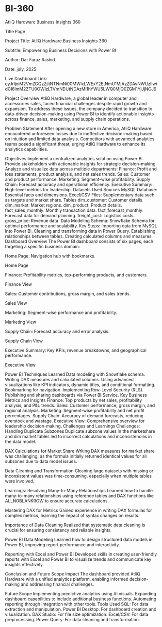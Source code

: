 # BI-360
AtliQ Hardware Business Insights 360

Title Page

Project Title: AtliQ Hardware Business Insights 360

Subtitle: Empowering Business Decisions with Power BI

Author: Dar Faraz Rashid.

Date: july, 2025

Live Dashboard Link: eyJrIjoiM2VmZGQzZjItNTNmNi00MWIxLWExY2EtNmU1MjAzZDAyNWUzIiwidCI6ImM2ZTU0OWIzLTVmNDUtNDAzMi1hYWU5LWQ0MjQ0ZGM1YjJjNCJ9





Project Overview
AtliQ Hardware, a global leader in computer and accessories sales, faced financial challenges despite rapid growth and expansion. To address these issues, the company decided to transition to data-driven decision-making using Power BI to identify actionable insights across finance, sales, marketing, and supply chain operations.

Problem Statement
After opening a new store in America, AtliQ Hardware encountered unforeseen losses due to ineffective decision-making based on intuition and limited data analysis. Competitors with advanced analytics teams posed a significant threat, urging AtliQ Hardware to enhance its analytics capabilities.

Objectives
Implement a centralized analytics solution using Power BI.
Provide stakeholders with actionable insights for strategic decision-making.
Analyze and visualize data across multiple departments:
Finance: Profit and loss statements, product analysis, and net sales trends.
Sales: Customer and product performance.
Marketing: Segment-wise profitability.
Supply Chain: Forecast accuracy and operational efficiency.
Executive Summary: High-level metrics for leadership.
Datasets Used
Sources
MySQL Database: Essential facts and dimensions.
Excel/CSV Files: Supplementary data such as targets and market share.
Tables
dim_customer: Customer details.
dim_market: Market regions.
dim_product: Product details.
fact_sales_monthly: Monthly transaction data.
fact_forecast_monthly: Forecast data for demand planning.
freight_cost: Logistics costs.
gross_price: Revenue data.
Data Modeling
Schema: Snowflake Schema for optimal performance and scalability.
Key Steps:
Importing data from MySQL into Power BI.
Cleaning and transforming data in Power Query.
Establishing relationships between tables.
Creating calculated columns and measures.
Dashboard Overview
The Power BI dashboard consists of six pages, each targeting a specific business domain:

Home Page: Navigation hub with bookmarks.

Home Page

Finance: Profitability metrics, top-performing products, and customers.

Finance View

Sales: Customer contributions, gross margin, and sales trends.

Sales View

Marketing: Segment-wise performance and profitability.

Marketing View

Supply Chain: Forecast accuracy and error analysis.

Supply Chain View

Executive Summary: Key KPIs, revenue breakdowns, and geographical performance.

Executive View

Power BI Techniques Learned
Data modeling with Snowflake schema.
Writing DAX measures and calculated columns.
Using advanced visualizations like KPI indicators, dynamic titles, and conditional formatting.
Bookmarking for navigation.
Implementing Row-Level Security (RLS).
Publishing and sharing dashboards via Power BI Service.
Key Business Metrics and Insights
Finance: Top products by net sales, profitability analysis, and P&L trends.
Sales: Customer performance, gross margin, and regional analysis.
Marketing: Segment-wise profitability and net profit percentages.
Supply Chain: Accuracy of demand forecasts, reducing overstock and wastage.
Executive View: Comprehensive overview for leadership decision-making.
Challenges and Learnings
Challenges:
Handling Duplicate Subzones
Duplicate subzone values in the marketshare and dim market tables led to incorrect calculations and inconsistencies in the data model.

DAX Calculations for Market Share
Writing DAX measures for market share was challenging, as the formula initially returned identical values for all subzones due to data model issues.

Data Cleaning and Transformation
Cleaning large datasets with missing or inconsistent values was time-consuming, especially when multiple tables were involved.

Learnings:
Resolving Many-to-Many Relationships
Learned how to handle many-to-many relationships using reference tables and DAX functions like ALLNOBLANKROW to ensure accurate calculations.

Mastering DAX for Metrics
Gained experience in writing DAX formulas for complex metrics, learning the impact of syntax changes on results.

Importance of Data Cleaning
Realized that systematic data cleaning is crucial for ensuring consistency and reliable insights.

Power BI Data Modeling
Learned how to design structured data models in Power BI, improving report performance and interactivity.

Reporting with Excel and Power BI
Developed skills in creating user-friendly reports with Excel and Power BI to visualize trends and communicate key insights effectively.

Conclusion and Future Scope
Impact
The dashboard provided AtliQ Hardware with a unified analytics platform, enabling informed decision-making and addressing financial challenges.

Future Scope
Implementing predictive analytics using AI visuals.
Expanding dashboard capabilities to include additional business functions.
Automating reporting through integration with other tools.
Tools Used
SQL: For data extraction and manipulation.
Power BI Desktop: For dashboard creation and visualization.
DAX Studio: For file size optimization.
Excel/CSV: For data preprocessing.
Power Query: For data cleaning and transformation.
